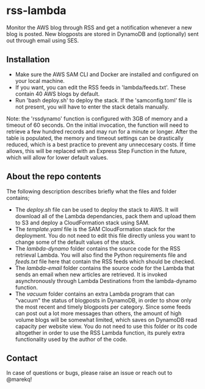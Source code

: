 rss-lambda
==========

Monitor the AWS blog through RSS and get a notification whenever a new blog is posted. New blogposts are stored in DynamoDB and (optionally) sent out through email using SES. 


Installation
------------

- Make sure the AWS SAM CLI and Docker are installed and configured on your local machine.
- If you want, you can edit the RSS feeds in 'lambda/feeds.txt'. These contain 40 AWS blogs by default.
- Run 'bash deploy.sh' to deploy the stack. If the 'samconfig.toml' file is not present, you will have to enter the stack details manually. 

Note: the 'rssdynamo' function is configured with 3GB of memory and a timeout of 60 seconds. On the initial invocation, the function will need to retrieve a few hundred records and may run for a minute or longer. After the table is populated, the memory and timeout settings can be drastically reduced, which is a best practice to prevent any unneccesary costs. If time allows, this will be replaced with an Express Step Function in the future, which will allow for lower default values. 


About the repo contents
-----------------------

The following description describes briefly what the files and folder contains;

- The *deploy.sh* file can be used to deploy the stack to AWS. It will download all of the Lambda dependancies, pack them and upload them to S3 and deploy a CloudFormation stack using SAM. 
- The *template.yaml* file is the SAM CloudFormation stack for the deployment. You do not need to edit this file directly unless you want to change some of the default values of the stack. 
- The *lambda-dynamo* folder contains the source code for the RSS retrieval Lambda. You will also find the Python requirements file and *feeds.txt* file here that contain the RSS feeds which should be checked.
- The *lambda-email* folder contains the source code for the Lambda that sends an email when new articles are retrieved. It is invoked asynchronously through Lambda Destinations from the lambda-dynamo function. 
- The *vacuum* folder contains an extra Lambda program that can "vacuum" the status of blogposts in DynamoDB, in order to show only the most recent and timely blogposts per category. Since some feeds can post out a lot more messages than others, the amount of high volume blogs will be somewhat limited, which saves on DynamoDB read capacity per website view. You do not need to use this folder or its code altogether in order to use the RSS Lambda function, its purely extra functionality used by the author of the code. 


Contact
-------

In case of questions or bugs, please raise an issue or reach out to @marekq!

